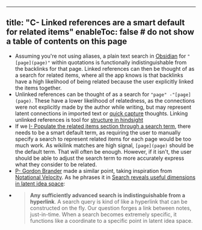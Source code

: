 
---
title: "C- Linked references are a smart default for related items"
enableToc: false # do not show a table of contents on this page
---
- Assuming you're not using aliases, a plain text search in [Obsidian](../LitReview/Extended%20Universe/Tools%20for%20Thought%20Examples/Obsidian.md) for `"[page](page)"` within quotations is functionally indistinguishable from the backlinks for that page. Linked references can then be thought of as a search for related items, where all the app knows is that backlinks have a high likelihood of being related because the user explicitly linked the items together.
- Unlinked references can be thought of as a search for `"page" -"[page](page)`. These have a lower likelihood of relatedness, as the connections were not explicitly made by the author while writing, but may represent latent connections in imported text or [quick capture](quick%20capture) thoughts. Linking unlinked references is tool for [structure in hindsight](../LitReview/structure%20in%20hindsight.md)
- If we [I- Populate the related items section through a search term](I-%20Populate%20the%20related%20items%20section%20through%20a%20search%20term.md), there needs to be a smart default term, as requiring the user to manually specify a search to represent related items for each page would be too much work. As wikilink matches are high signal, `[page](page)` should be the default term. That will often be enough. However, if it isn't, the user should be able to adjust the search term to more accurately express what they consider to be related.
- [P- Gordon Brander](../LitReview/Extended%20Universe/People/P-%20Gordon%20Brander.md) made a similar point, taking inspiration from [Notational Velocity](../LitReview/Extended%20Universe/Tools%20for%20Thought%20Examples/Notational%20Velocity.md). As he phrases it in [Search reveals useful dimensions in latent idea space](https://subconscious.substack.com/p/search-reveals-useful-dimensions):
- > **Any sufficiently advanced search is indistinguishable from a hyperlink**. A search query is kind of like a hyperlink that can be constructed on the fly. Our question forges a link between notes, just-in-time. When a search becomes extremely specific, it functions like a coordinate to a specific point in latent idea space.
